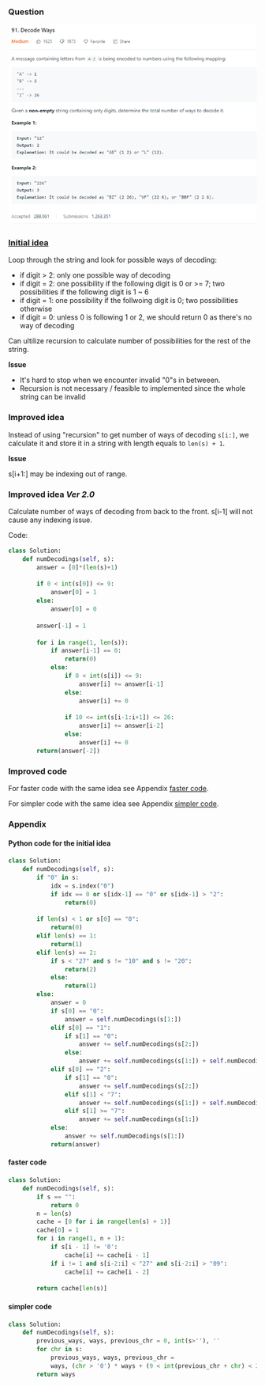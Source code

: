### Question

![alt text](Question91.PNG)

### [Initial idea](91_decode_ways.md#python-code-for-the-initial-idea)

Loop through the string and look for possible ways of decoding:
  - if digit > 2: only one possible way of decoding
  - if digit = 2: one possibility if the following digit is 0 or >= 7; two possibilities if the following digit is 1 ~ 6 
  - if digit = 1: one possibility if the follwoing digit is 0; two possibilities otherwise
  - if digit = 0: unless 0 is following 1 or 2, we should return 0 as there's no way of decoding
  
Can ultilize recursion to calculate number of possibilities for the rest of the string.

**Issue**

 - It's hard to stop when we encounter invalid "0"s in betweeen.
 - Recursion is not necessary / feasible to implemented since the whole string can be invalid

### Improved idea

Instead of using "recursion" to get number of ways of decoding `s[i:]`, we calculate it and store it in a string with length equals to `len(s) + 1`.

**Issue**

s[i+1:] may be indexing out of range.


### Improved idea *Ver 2.0*

Calculate number of ways of decoding from back to the front. s[i-1] will not cause any indexing issue.

Code:

```Python
class Solution:
    def numDecodings(self, s):
        answer = [0]*(len(s)+1)
        
        if 0 < int(s[0]) <= 9:
            answer[0] = 1
        else:
            answer[0] = 0
            
        answer[-1] = 1
        
        for i in range(1, len(s)):
            if answer[i-1] == 0:
                return(0)
            else:
                if 0 < int(s[i]) <= 9:
                    answer[i] += answer[i-1]
                else:
                    answer[i] += 0
                    
                if 10 <= int(s[i-1:i+1]) <= 26:
                    answer[i] += answer[i-2]
                else:
                    answer[i] += 0
        return(answer[-2])
```

### Improved code

For faster code with the same idea see Appendix [faster code](91_decode_ways.md#faster-code).

For simpler code with the same idea see Appendix [simpler code](91_decode_ways.md#simpler-code).

### Appendix

#### Python code for the initial idea

```Python
class Solution:
    def numDecodings(self, s):
        if "0" in s:
            idx = s.index("0")
            if idx == 0 or s[idx-1] == "0" or s[idx-1] > "2":
                return(0)
        
        if len(s) < 1 or s[0] == "0":
            return(0)
        elif len(s) == 1:
            return(1)
        elif len(s) == 2:
            if s < "27" and s != "10" and s != "20":
                return(2)
            else:
                return(1)
        else:
            answer = 0
            if s[0] == "0":
                answer = self.numDecodings(s[1:])
            elif s[0] == "1":
                if s[1] == "0":
                    answer += self.numDecodings(s[2:])
                else:
                    answer += self.numDecodings(s[1:]) + self.numDecodings(s[2:])
            elif s[0] == "2":
                if s[1] == "0":
                    answer += self.numDecodings(s[2:])
                elif s[1] < "7":
                    answer += self.numDecodings(s[1:]) + self.numDecodings(s[2:])
                elif s[1] >= "7":
                    answer += self.numDecodings(s[1:])
            else:
                answer += self.numDecodings(s[1:])
            return(answer)
```

#### faster code

```Python
class Solution:
    def numDecodings(self, s):
        if s == "":
            return 0
        n = len(s)
        cache = [0 for i in range(len(s) + 1)]
        cache[0] = 1
        for i in range(1, n + 1):
            if s[i - 1] != '0':
                cache[i] += cache[i - 1]
            if i != 1 and s[i-2:i] < "27" and s[i-2:i] > "09":
                cache[i] += cache[i - 2]
        
        return cache[len(s)]
```

#### simpler code

```Python
class Solution:
    def numDecodings(self, s):
        previous_ways, ways, previous_chr = 0, int(s>''), ''
        for chr in s:
            previous_ways, ways, previous_chr = 
            ways, (chr > '0') * ways + (9 < int(previous_chr + chr) < 27) * previous_ways, chr
        return ways
```
